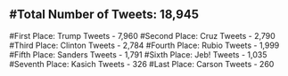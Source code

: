 #Total Number of Tweets: 18,945 
---
#First Place: Trump Tweets - 7,960
#Second Place: Cruz Tweets - 2,790
#Third Place: Clinton Tweets - 2,784
#Fourth Place: Rubio Tweets - 1,999
#Fifth Place: Sanders Tweets - 1,791
#Sixth Place: Jeb! Tweets - 1,035
#Seventh Place: Kasich Tweets - 326
#Last Place: Carson Tweets - 260
